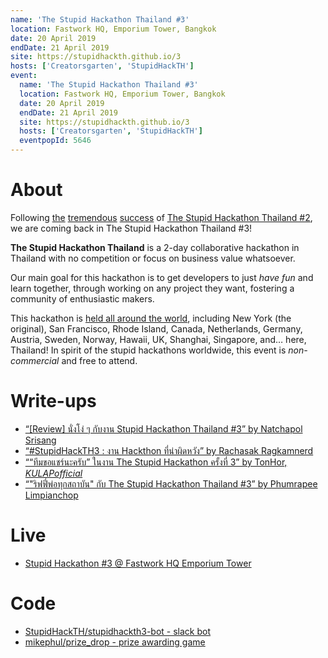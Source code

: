 ```yaml
---
name: 'The Stupid Hackathon Thailand #3'
location: Fastwork HQ, Emporium Tower, Bangkok
date: 20 April 2019
endDate: 21 April 2019
site: https://stupidhackth.github.io/3
hosts: ['Creatorsgarten', 'StupidHackTH']
event:
  name: 'The Stupid Hackathon Thailand #3'
  location: Fastwork HQ, Emporium Tower, Bangkok
  date: 20 April 2019
  endDate: 21 April 2019
  site: https://stupidhackth.github.io/3
  hosts: ['Creatorsgarten', 'StupidHackTH']
  eventpopId: 5646
---
```


# About

Following [the](https://blog.rayriffy.com/review-the-stupid-hackathon-th-2/) [tremendous](https://medium.com/teamappman/มาเล่างาน-the-stupid-hackathon-thailand-2-ให้อ่านกันค่ะ-a6310bbe47e4) [success](https://gitlab.com/StupidHackTH/3/wikis/StupidHackTH2-Feedback) of [The Stupid Hackathon Thailand #2](sht2), we are coming back in The Stupid Hackathon Thailand #3!

**The Stupid Hackathon Thailand** is a 2-day collaborative hackathon in Thailand with no competition or focus on business value whatsoever.

Our main goal for this hackathon is to get developers to just _have fun_ and learn together, through working on any project they want, fostering a community of enthusiastic makers.

This hackathon is [held all around the world](https://gist.github.com/cheeaun/c3fe6cbb11aef1e146a3474dccf63b87), including New York (the original), San Francisco, Rhode Island, Canada, Netherlands, Germany, Austria, Sweden, Norway, Hawaii, UK, Shanghai, Singapore, and… here, Thailand! In spirit of the stupid hackathons worldwide, this event is _non-commercial_ and free to attend.

# Write-ups

- [“[Review] นั่งโง่ ๆ กับงาน Stupid Hackathon Thailand #3” by Natchapol Srisang](https://medium.com/@utopiabeam/review-นั่งโง่-ๆ-กับงาน-stupid-hackathon-thailand-3-d3502c536312)
- [“#StupidHackTH3 : งาน Hackthon ที่น่าผิดหวัง” by Rachasak Ragkamnerd](https://www.facebook.com/notes/rachasak-ragkamnerd/stupidhackth3-งาน-hackthon-ที่น่าผิดหวัง/2461354297217888/)
- [““ทีมขอแชร์นะครับ” ในงาน The Stupid Hackathon ครั้งที่ 3” by TonHor, _KULAPofficial_](https://medium.com/kulapofficial/stupid-hackathon-a06e978f1073)
- [“"ริฟฟี่พ่อทุกสถาบัน" กับ The Stupid Hackathon Thailand \#3” by Phumrapee Limpianchop](https://blog.rayriffy.com/review-the-stupid-hackathon-th-3/)

# Live

- [Stupid Hackathon \#3 @ Fastwork HQ Emporium Tower](https://www.facebook.com/StupidHackTH/videos/2022871071173946/)

# Code

- [StupidHackTH/stupidhackth3-bot - slack bot](https://github.com/StupidHackTH/stupidhackth3-bot)
- [mikephul/prize_drop - prize awarding game](https://github.com/mikephul/prize_drop)
